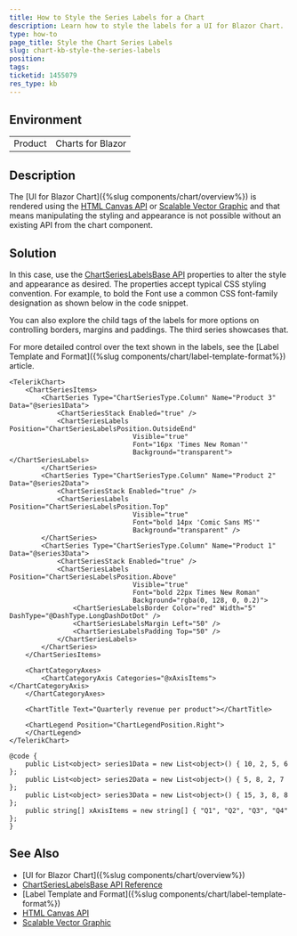 ```yaml
---
title: How to Style the Series Labels for a Chart
description: Learn how to style the labels for a UI for Blazor Chart.
type: how-to
page_title: Style the Chart Series Labels
slug: chart-kb-style-the-series-labels
position: 
tags: 
ticketid: 1455079
res_type: kb
---
```


## Environment

<table>
	<tbody>
		<tr>
			<td>Product</td>
			<td>Charts for Blazor</td>
		</tr>
	</tbody>
</table>


## Description

The [UI for Blazor Chart]({%slug components/chart/overview%}) is rendered using the [HTML Canvas API](https://developer.mozilla.org/en-US/docs/web/html/element/canvas) or [Scalable Vector Graphic](https://developer.mozilla.org/en-US/docs/Web/SVG) and that means manipulating the styling and appearance is not possible without an existing API from the chart component.
 
## Solution

In this case, use the [ChartSeriesLabelsBase API](https://docs.telerik.com/blazor-ui/api/Telerik.Blazor.Components.ChartSeriesLabels) properties to alter the style and appearance as desired. The properties accept typical CSS styling convention. For example, to bold the Font use a common CSS font-family designation as shown below in the code snippet.

You can also explore the child tags of the labels for more options on controlling borders, margins and paddings. The third series showcases that.

For more detailed control over the text shown in the labels, see the [Label Template and Format]({%slug components/chart/label-template-format%}) article.

````CSHTML
<TelerikChart>
    <ChartSeriesItems>
        <ChartSeries Type="ChartSeriesType.Column" Name="Product 3" Data="@series1Data">
            <ChartSeriesStack Enabled="true" />
            <ChartSeriesLabels Position="ChartSeriesLabelsPosition.OutsideEnd"
                               Visible="true"
                               Font="16px 'Times New Roman'"
                               Background="transparent"></ChartSeriesLabels>
        </ChartSeries>
        <ChartSeries Type="ChartSeriesType.Column" Name="Product 2" Data="@series2Data">
            <ChartSeriesStack Enabled="true" />
            <ChartSeriesLabels Position="ChartSeriesLabelsPosition.Top"
                               Visible="true"
                               Font="bold 14px 'Comic Sans MS'"
                               Background="transparent" />
        </ChartSeries>
        <ChartSeries Type="ChartSeriesType.Column" Name="Product 1" Data="@series3Data">
            <ChartSeriesStack Enabled="true" />
            <ChartSeriesLabels Position="ChartSeriesLabelsPosition.Above"
                               Visible="true"
                               Font="bold 22px Times New Roman"
                               Background="rgba(0, 128, 0, 0.2)">
                <ChartSeriesLabelsBorder Color="red" Width="5" DashType="@DashType.LongDashDotDot" />
                <ChartSeriesLabelsMargin Left="50" />
                <ChartSeriesLabelsPadding Top="50" />
            </ChartSeriesLabels>
        </ChartSeries>
    </ChartSeriesItems>

    <ChartCategoryAxes>
        <ChartCategoryAxis Categories="@xAxisItems"></ChartCategoryAxis>
    </ChartCategoryAxes>

    <ChartTitle Text="Quarterly revenue per product"></ChartTitle>

    <ChartLegend Position="ChartLegendPosition.Right">
    </ChartLegend>
</TelerikChart>

@code {
    public List<object> series1Data = new List<object>() { 10, 2, 5, 6 };
    public List<object> series2Data = new List<object>() { 5, 8, 2, 7 };
    public List<object> series3Data = new List<object>() { 15, 3, 8, 8 };
    public string[] xAxisItems = new string[] { "Q1", "Q2", "Q3", "Q4" };
}
````

## See Also

*   [UI for Blazor Chart]({%slug components/chart/overview%})
*   [ChartSeriesLabelsBase API Reference](https://docs.telerik.com/blazor-ui/api/Telerik.Blazor.Components.ChartSeriesLabels)
*   [Label Template and Format]({%slug components/chart/label-template-format%})
*   [HTML Canvas API](https://developer.mozilla.org/en-US/docs/web/html/element/canvas)
*   [Scalable Vector Graphic](https://developer.mozilla.org/en-US/docs/Web/SVG)
